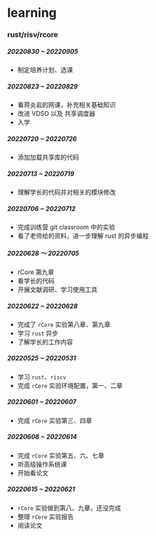 # learning
### rust/risv/rcore

##### 20220830 ~ 20220905

- 制定培养计划、选课

##### 20220823 ~ 20220829

- 看蒋炎岩的网课，补充相关基础知识
- 改进 VDSO 以及 共享调度器
- 入学

##### 20220720 ~ 20220726

- 添加加载共享库的代码

##### 20220713 ~ 20220719

- 理解学长的代码并对相关的模块修改

##### 20220706 ~ 20220712

- 完成训练营 git classroom 中的实验
- 看了老师给的资料，进一步理解 rust 的异步编程

##### 20220628 ～ 20220705

- rCore 第九章
- 看学长的代码
- 开展文献调研、学习使用工具

##### 20220622 ~ 20220628

- 完成了 `rCore` 实验第八章、第九章
- 学习 `rust` 异步
- 了解学长的工作内容



##### 20220525 ~ 20220531

- 学习 `rust`、`riscv`
- 完成 `rCore` 实验环境配置，第一、二章



##### 20220601 ~ 20220607

- 完成 `rCore` 实验第三、四章



##### 20220608 ~ 20220614

- 完成 `rCore` 实验第五、六、七章
- 听高级操作系统课
- 开始看论文



##### 20220615 ~ 20220621

-  `rCore` 实验做到第八、九章，还没完成
-  整理 `rCore` 实验报告
-  阅读论文
